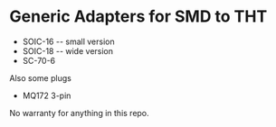 # Generic Adapters for SMD to THT

 - SOIC-16 -- small version
 - SOIC-18 -- wide version
 - SC-70-6

Also some plugs
 - MQ172 3-pin

No warranty for anything in this repo.
